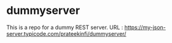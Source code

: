 # dummyserver
This is a repo for a dummy REST server. 
URL : https://my-json-server.typicode.com/prateekinfi/dummyserver/
